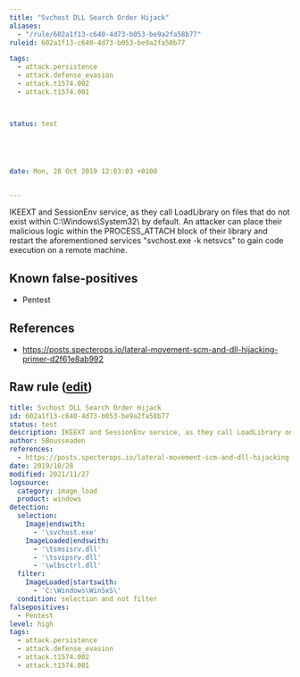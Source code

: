 ```yaml
---
title: "Svchost DLL Search Order Hijack"
aliases:
  - "/rule/602a1f13-c640-4d73-b053-be9a2fa58b77"
ruleid: 602a1f13-c640-4d73-b053-be9a2fa58b77

tags:
  - attack.persistence
  - attack.defense_evasion
  - attack.t1574.002
  - attack.t1574.001



status: test





date: Mon, 28 Oct 2019 12:03:03 +0100


---
```


IKEEXT and SessionEnv service, as they call LoadLibrary on files that do not exist within C:\Windows\System32\ by default. An attacker can place their malicious logic within the PROCESS_ATTACH block of their library and restart the aforementioned services "svchost.exe -k netsvcs" to gain code execution on a remote machine.

<!--more-->


## Known false-positives

* Pentest



## References

* https://posts.specterops.io/lateral-movement-scm-and-dll-hijacking-primer-d2f61e8ab992


## Raw rule ([edit](https://github.com/SigmaHQ/sigma/edit/master/rules/windows/image_load/image_load_svchost_dll_search_order_hijack.yml))
```yaml
title: Svchost DLL Search Order Hijack
id: 602a1f13-c640-4d73-b053-be9a2fa58b77
status: test
description: IKEEXT and SessionEnv service, as they call LoadLibrary on files that do not exist within C:\Windows\System32\ by default. An attacker can place their malicious logic within the PROCESS_ATTACH block of their library and restart the aforementioned services "svchost.exe -k netsvcs" to gain code execution on a remote machine.
author: SBousseaden
references:
  - https://posts.specterops.io/lateral-movement-scm-and-dll-hijacking-primer-d2f61e8ab992
date: 2019/10/28
modified: 2021/11/27
logsource:
  category: image_load
  product: windows
detection:
  selection:
    Image|endswith:
      - '\svchost.exe'
    ImageLoaded|endswith:
      - '\tsmsisrv.dll'
      - '\tsvipsrv.dll'
      - '\wlbsctrl.dll'
  filter:
    ImageLoaded|startswith:
      - 'C:\Windows\WinSxS\'
  condition: selection and not filter
falsepositives:
  - Pentest
level: high
tags:
  - attack.persistence
  - attack.defense_evasion
  - attack.t1574.002
  - attack.t1574.001

```
